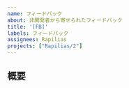 ```yaml
---
name: フィードバック
about: 非開発者から寄せられたフィードバック
title: '[FB]'
labels: フィードバック
assignees: Rapilias
projects: ["Rapilias/2"]
---
```


## 概要
